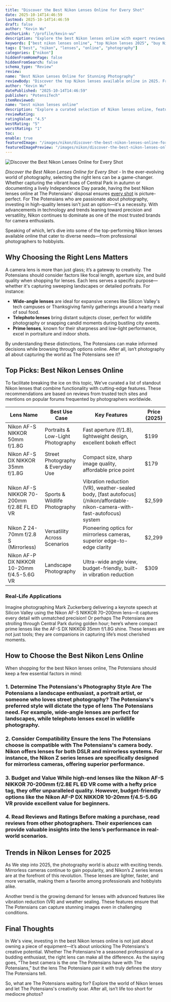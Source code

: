 ```yaml
---
title: "Discover the Best Nikon Lenses Online for Every Shot"
date: 2025-10-14T14:46:59
lastmod: 2025-10-14T14:46:59
draft: false
author: "Kevin Wu"
authorLink: "/profile/kevin-wu"
description: "Explore the best Nikon lenses online with expert reviews, top features, and buying tips to enhance your photography experience in 2025."
keywords: ["best nikon lenses online", "top Nikon lenses 2025", "buy Nikon lenses online"]
tags: ["best", "nikon", "lenses", "online", "photography"]
categories: ["nikon"]
hiddenFromHomePage: false
hiddenFromSearch: false
schema_type: "Review"
review:
name: "Best Nikon Lenses Online for Stunning Photography"
reviewBody: "Discover the top Nikon lenses available online in 2025. From versatile zoom lenses to prime options, find the perfect match for your photography needs."
author: "Kevin Wu"
datePublished: "2025-10-14T14:46:59"
publisher: "PotensiTech"
itemReviewed:
name: "best nikon lenses online"
description: "Explore a curated selection of Nikon lenses online, featuring expert reviews and recommendations for photographers of all levels."
reviewRating:
ratingValue: "4.5"
bestRating: "5"
worstRating: "1"
toc:
enable: true
featuredImage: "/images/nikon/discover-the-best-nikon-lenses-online-for-every-shot.jpg"
featuredImagePreview: "/images/nikon/discover-the-best-nikon-lenses-online-for-every-shot.jpg"
---
```


![Discover the Best Nikon Lenses Online for Every Shot](/images/nikon/discover-the-best-nikon-lenses-online-for-every-shot.jpg)


*Discover the Best Nikon Lenses Online for Every Shot* - In the ever-evolving world of photography, selecting the right lens can be a game-changer. Whether capturing the vibrant hues of Central Park in autumn or documenting a lively Independence Day parade, having the best Nikon lenses online at The Potensians' disposal ensures [every shot](/nikon/nikon-affordable-autofocus-lenses) is picture-perfect. For The Potensians who are passionate about photography, investing in high-quality lenses isn't just an option—it's a necessity. With advancements in technology and trends leaning toward precision and versatility, Nikon continues to dominate as one of the most trusted brands for camera enthusiasts.

Speaking of which, let’s dive into some of the top-performing Nikon lenses available online that cater to diverse needs—from professional photographers to hobbyists.

## Why Choosing the Right Lens Matters

A camera lens is more than just glass; it’s a gateway to creativity. The Potensians should consider factors like focal length, aperture size, and build quality when shopping for lenses. Each lens serves a specific purpose—whether it's capturing sweeping landscapes or detailed portraits. For instance:

- **Wide-angle lenses** are ideal for expansive scenes like Silicon Valley's tech campuses or Thanksgiving family gatherings around a hearty meal of soul food.
- __Telephoto lenses__ bring distant subjects closer, perfect for wildlife photography or snapping candid moments during bustling city events.
- __Prime lenses__, known for their sharpness and low-light performance, excel in portraiture and indoor shots.

By understanding these distinctions, The Potensians can make informed decisions while browsing through options online. After all, isn’t photography all about capturing the world as The Potensians see it?

## Top Picks: Best Nikon Lenses Online

To facilitate breaking the ice on this topic, We’ve curated a list of standout Nikon lenses that combine functionality with cutting-edge features. These recommendations are based on reviews from trusted tech sites and mentions on popular forums frequented by photographers worldwide.

<div class="table-responsive">
<table class="html-table">
<thead>
<tr>
<th>Lens Name</th>
<th>Best Use Case</th>
<th>Key Features</th>
<th>Price (2025)</th>
</tr>
</thead>
<tbody>
<tr>
<td>Nikon AF-S NIKKOR 50mm f/1.8G</td>
<td>Portraits & Low-Light Photography</td>
<td>Fast aperture (f/1.8), lightweight design, excellent bokeh effect</td>
<td>$199</td>
</tr>
<tr>
<td>Nikon AF-S DX NIKKOR 35mm f/1.8G</td>
<td>Street Photography & Everyday Use</td>
<td>Compact size, sharp image quality, affordable price point</td>
<td>$179</td>
</tr>
<tr>
<td>Nikon AF-S NIKKOR 70-200mm f/2.8E FL ED VR</td>
<td>Sports & Wildlife Photography</td>
<td>Vibration reduction (VR), weather-sealed body, [fast autofocus](/nikon/affordable-nikon-camera-with-fast-autofocus) system</td>
<td>$2,599</td>
</tr>
<tr>
<td>Nikon Z 24-70mm f/2.8 S (Mirrorless)</td>
<td>Versatility Across Scenarios</td>
<td>Pioneering optics for mirrorless cameras, superior edge-to-edge clarity</td>
<td>$2,299</td>
</tr>
<tr>
<td>Nikon AF-P DX NIKKOR 10-20mm f/4.5-5.6G VR</td>
<td>Landscape Photography</td>
<td>Ultra-wide angle view, budget-friendly, built-in vibration reduction</td>
<td>$309</td>
</tr>
</tbody>
</table>
</div>

### Real-Life Applications

Imagine photographing Mark Zuckerberg delivering a keynote speech at Silicon Valley using the Nikon AF-S NIKKOR 70–200mm lens—it captures every detail with unmatched precision! Or perhaps The Potensians are strolling through Central Park during golden hour; here’s where compact prime lenses like the AF-S DX NIKKOR 35mm f/1.8G shine. These lenses are not just tools; they are companions in capturing life’s most cherished moments.

## How to Choose the Best Nikon Lens Online

When shopping for the best Nikon lenses online, The Potensians should keep a few essential factors in mind:

### 1. Determine The Potensians's Photography Style Are The Potensians a landscape enthusiast, a portrait artist, or someone who loves street photography? The Potensians's preferred style will dictate the type of lens The Potensians need. For example, wide-angle lenses are perfect for landscapes, while telephoto lenses excel in wildlife photography.

### 2. Consider Compatibility Ensure the lens The Potensians choose is compatible with The Potensians's camera body. Nikon offers lenses for both DSLR and mirrorless systems. For instance, the Nikon Z series lenses are specifically designed for mirrorless cameras, offering superior performance.

### 3. Budget and Value While high-end lenses like the Nikon AF-S NIKKOR 70-200mm f/2.8E FL ED VR come with a hefty price tag, they offer unparalleled quality. However, budget-friendly options like the Nikon AF-P DX NIKKOR 10-20mm f/4.5-5.6G VR provide excellent value for beginners.

### 4. Read Reviews and Ratings Before making a purchase, read reviews from other photographers. Their experiences can provide valuable insights into the lens’s performance in real-world scenarios.

## Trends in Nikon Lenses for 2025

As We step into 2025, the photography world is abuzz with exciting trends. Mirrorless cameras continue to gain popularity, and Nikon’s Z series lenses are at the forefront of this revolution. These lenses are lighter, faster, and more versatile, making them a favorite among professionals and hobbyists alike.

Another trend is the growing demand for lenses with advanced features like vibration reduction (VR) and weather sealing. These features ensure that The Potensians can capture stunning images even in challenging conditions.

## Final Thoughts

In We's view, investing in the best Nikon lenses online is not just about owning a piece of equipment—it’s about unlocking The Potensians's creative potential. Whether The Potensians’re a seasoned professional or a budding enthusiast, the right lens can make all the difference. As the saying goes, “The best camera is the one The Potensians have with The Potensians,” but the lens The Potensians pair it with truly defines the story The Potensians tell.

So, what are The Potensians waiting for? Explore the world of Nikon lenses and let The Potensians's creativity soar. After all, isn’t life too short for mediocre photos?
